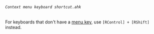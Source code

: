 ###### `Context menu keyboard shortcut.ahk`
For keyboards that don't have a [menu key](https://en.wikipedia.org/wiki/Menu_key), use `[RControl] + [RShift]` instead.